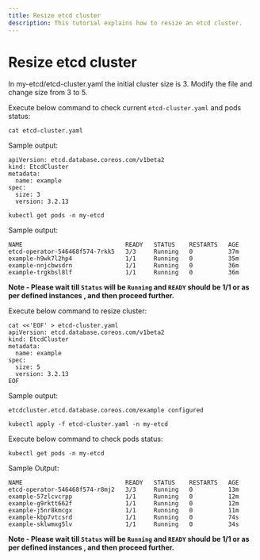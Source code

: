 ```yaml
---
title: Resize etcd cluster
description: This tutorial explains how to resize an etcd cluster.
---
```

# Resize etcd cluster

In my-etcd/etcd-cluster.yaml the initial cluster size is 3. Modify the file and change size from 3 to 5.

Execute below command to check current `etcd-cluster.yaml` and pods status:

```execute
cat etcd-cluster.yaml
```

Sample output:

```
apiVersion: etcd.database.coreos.com/v1beta2
kind: EtcdCluster
metadata:
  name: example
spec:
  size: 3
  version: 3.2.13
```

```execute
kubectl get pods -n my-etcd
```

Sample output:

```
NAME                             READY   STATUS    RESTARTS   AGE
etcd-operator-546468f574-7rkk5   3/3     Running   0          37m
example-h9wk7l2hp4               1/1     Running   0          35m
example-nnjcbwsdrn               1/1     Running   0          36m
example-trgkbsl8lf               1/1     Running   0          36m
```

**Note - Please wait till `Status` will be `Running` and `READY` should be 1/1 or as per defined instances , and then proceed further.**

Execute below command to resize cluster:

```execute
cat <<'EOF' > etcd-cluster.yaml
apiVersion: etcd.database.coreos.com/v1beta2
kind: EtcdCluster
metadata:
  name: example
spec:
  size: 5
  version: 3.2.13
EOF
```

Sample output:

```
etcdcluster.etcd.database.coreos.com/example configured
```

```execute
kubectl apply -f etcd-cluster.yaml -n my-etcd
```

Execute below command to check pods status:

```execute
kubectl get pods -n my-etcd
```

Sample Output:

```
NAME                             READY   STATUS    RESTARTS   AGE
etcd-operator-546468f574-r8mj2   3/3     Running   0          13m
example-57zlcvcrpp               1/1     Running   0          12m
example-g9rktt662f               1/1     Running   0          12m
example-j5nr8kmcgx               1/1     Running   0          11m
example-kbp7vtcsrd               1/1     Running   0          74s
example-sklwmxg5lv               1/1     Running   0          34s
```
**Note - Please wait till `Status` will be `Running` and `READY` should be 1/1 or as per defined instances , and then proceed further.**
